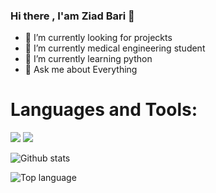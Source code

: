 ### Hi there , I'am Ziad Bari 👋


- 🔭 I’m currently looking for projeckts
- 🔭 I’m currently medical engineering student
- 🌱 I’m currently learning python
- 💬 Ask me about Everything 

# Languages and Tools:
<img src="https://img.shields.io/badge/-HTML-e34f26?logo=html5&logoColor=fff">

<img src="https://img.shields.io/badge/-CSS-1572B6?logo=css3&logoColor=fff">

![Github stats](https://github-readme-stats.vercel.app/api?username=zbari023&count_private=true&show_icons=true&theme=radical)

![Top language](https://github-readme-stats.vercel.app/api/top-langs/?username=zbari023&show_icons=true&theme=radical)

